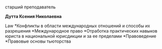 старший преподаватель



**Дутта Ксения Николаевна**

Law
	*Конфликты в области международных отношений и способы их разрешения
	*Международное право
	*Отработка практических навыков юриста в национальной юрисдикции и за ее пределами
	*Правоведение
	*Правовые основы тьюторства